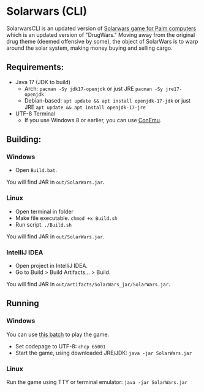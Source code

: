 # Solarwars (CLI)

SolarwarsCLI is an updated version of [Solarwars game for Palm computers](https://archive.org/details/tucows_57639_SolarWars) which is an updated version of "DrugWars."
Moving away from the original drug theme (deemed offensive by some), the object of SolarWars is to warp around the solar system, making money buying and selling cargo.

## Requirements:

- Java 17 (JDK to build)
    - Arch: `pacman -Sy jdk17-openjdk` or just JRE `pacman -Sy jre17-openjdk`
    - Debian-based: `apt update && apt install openjdk-17-jdk` or just JRE `apt update && apt install openjdk-17-jre`
- UTF-8 Terminal
  - If you use Windows 8 or earlier, you can use [ConEmu](https://conemu.github.io/).
## Building:
### Windows

- Open `Build.bat`.

You will find JAR in `out/SolarWars.jar`.

### Linux

- Open terminal in folder
- Make file executable. `chmod +x Build.sh`
- Run script. `./Build.sh`

You will find JAR in `out/SolarWars.jar`.

### IntelliJ IDEA

- Open project in IntelliJ IDEA.
- Go to Build > Build Artifacts... > Build.

You will find JAR in `out/artifacts/SolarWars_jar/SolarWars.jar`.

## Running
### Windows

You can use [this batch](https://raw.githubusercontent.com/ItsNikopol/SolarWarsCLI/main/batches/Play.bat) to play the game.

- Set codepage to UTF-8: `chcp 65001`
- Start the game, using downloaded JRE/JDK: `java -jar SolarWars.jar`

### Linux

Run the game using TTY or terminal emulator: `java -jar SolarWars.jar`